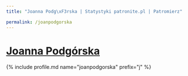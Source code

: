 ```yaml
---
title: "Joanna Podg\xF3rska | Statystyki patronite.pl | Patromierz"

permalink: /joanpodgorska
---
```


# [Joanna Podgórska](https://patronite.pl/joanpodgorska)

{% include profile.md name="joanpodgorska" prefix="j" %}
